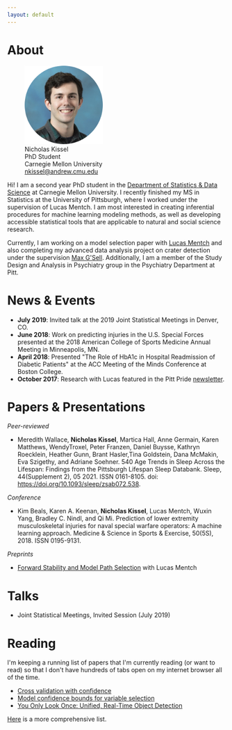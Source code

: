 ```yaml
---
layout: default
---
```


<!-- [Reading](reading.md) &nbsp;&nbsp;&nbsp; [Links](links.md) &nbsp;&nbsp;&nbsp; [Contact](contact.md) -->

<!-- <div style="text-align: right">
<a href="pages/reading.html">Reading</a>
 &nbsp;&nbsp;&nbsp; <a href="pages/links.html">Links</a> &nbsp;&nbsp;&nbsp; <a href="pages/contact.html">Contact</a> </div> -->

<!-- <figure>
    <img src='headshot.png' alt='missing' width='200' title='Me!' />
</figure>

  
**Nicholas Kissel**  
**PhD Student**  
**Carnegie Mellon University**  
**Contact: nkissel@andrew.cmu.edu**   -->

# About

<figure>
    <img src='headshot.png' alt='missing' width='180' title='Me!' />
    <figcaption>Nicholas Kissel <br /> PhD Student <br /> Carnegie Mellon University <br /> <a href="mailto:nkissel@andrew.cmu.edu">nkissel@andrew.cmu.edu</a> </figcaption> 
</figure>

Hi! I am a second year PhD student in the [Department of Statistics & Data Science](http://www.stat.cmu.edu/) at Carnegie Mellon University. I recently finished my MS in Statistics at the University of Pittsburgh, where I worked under the supervision of Lucas Mentch. I am most interested in creating inferential procedures for machine learning modeling methods, as well as developing accessible statistical tools that are applicable to natural and social science research. 

Currently, I am working on a model selection paper with [Lucas Mentch](http://lucasmentch.com/index.html) and also completing my advanced data analysis project on crater detection under the supervision [Max G'Sell](https://www.andrew.cmu.edu/user/mgsell/). Additionally, I am a member of the Study Design and Analysis in Psychiatry group in the Psychiatry Department at Pitt.


# News & Events

* **July 2019**: Invited talk at the 2019 Joint Statistical Meetings in Denver, CO.
* **June 2018**: Work on predicting injuries in the U.S. Special Forces presented at the 2018 American College of Sports Medicine Annual Meeting in Minneapolis, MN.
* **April 2018**: Presented "The Role of HbA1c in Hospital Readmission of Diabetic Patients" at the ACC Meeting of the Minds Conference at Boston College.
* **October 2017**: Research with Lucas featured in the Pitt Pride [newsletter](https://www.asundergrad.pitt.edu/mentoring-future-gatekeepers-science).

# Papers & Presentations
*Peer-reviewed*
* Meredith Wallace, **Nicholas Kissel**, Martica Hall, Anne Germain, Karen Matthews, WendyTroxel, Peter Franzen, Daniel Buysse, Kathryn Roecklein, Heather Gunn, Brant Hasler,Tina Goldstein, Dana McMakin, Eva Szigethy, and Adriane Soehner.  540 Age Trends in Sleep Across the Lifespan:  Findings from the Pittsburgh Lifespan Sleep Databank. Sleep, 44(Supplement 2), 05 2021.  ISSN 0161-8105.  doi:  https://doi.org/10.1093/sleep/zsab072.538.

*Conference*
* Kim Beals, Karen A. Keenan, **Nicholas Kissel**, Lucas Mentch, Wuxin Yang, Bradley C. Nindl, and Qi Mi.  Prediction of lower extremity musculoskeletal injuries for naval special warfare operators:  A machine learning approach. Medicine & Science in Sports & Exercise, 50(5S), 2018.  ISSN 0195-9131.

*Preprints*
* [Forward Stability and Model Path Selection](https://arxiv.org/abs/2103.03462) with Lucas Mentch

# Talks

* Joint Statistical Meetings, Invited Session (July 2019)

# Reading

I'm keeping a running list of papers that I'm currently reading (or want to read) so that I don't have hundreds of tabs open on my internet browser all of the time.

* [Cross validation with confidence](https://arxiv.org/pdf/1703.07904.pdf)
* [Model confidence bounds for variable selection](https://arxiv.org/pdf/1611.09509.pdf)
* [You Only Look Once: Unified, Real-Time Object Detection](https://arxiv.org/pdf/1506.02640v5.pdf)

[Here](pages/reading.md) is a more comprehensive list.
